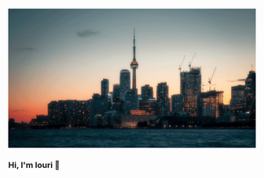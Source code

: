 ![Toronto background](https://github.com/iourivolkov/iourivolkov/blob/main/toronto.png?raw=true)



### Hi, I'm Iouri 👋







